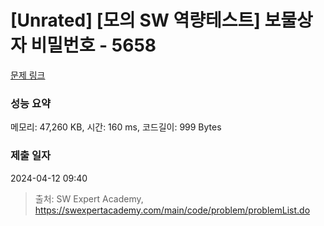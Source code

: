 # [Unrated] [모의 SW 역량테스트] 보물상자 비밀번호 - 5658 

[문제 링크](https://swexpertacademy.com/main/code/problem/problemDetail.do?contestProbId=AWXRUN9KfZ8DFAUo) 

### 성능 요약

메모리: 47,260 KB, 시간: 160 ms, 코드길이: 999 Bytes

### 제출 일자

2024-04-12 09:40



> 출처: SW Expert Academy, https://swexpertacademy.com/main/code/problem/problemList.do